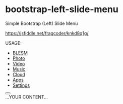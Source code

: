 # bootstrap-left-slide-menu
Simple Bootstrap (Left) Slide Menu

https://jsfiddle.net/fragcoder/knkd8q1g/

USAGE:
    <html>
    <head>
    <meta charset="utf-8" />
    <meta name="viewport" content="width=device-width, initial-scale=1.0">
    <title>TITLE</title>
    <link rel="stylesheet" href="https://maxcdn.bootstrapcdn.com/bootstrap/3.3.5/css/bootstrap.min.css">
    <link rel="stylesheet" href="https://maxcdn.bootstrapcdn.com/bootstrap/3.3.5/css/bootstrap-theme.min.css">
    <link rel="stylesheet" href="https://rawgit.com/FragCoder/bootstrap-left-slide-menu/master/bootstrap-left-slide-menu.css">
    </head>
    <body>
    <div id="wrapper" class="">
    <div class="overlay" style="display: none;"></div>
    <nav class="navbar navbar-inverse navbar-fixed-top" id="sidebar-wrapper" role="navigation">
    <ul class="nav sidebar-nav">
    <li class="sidebar-brand">
    <a href="#"> BLESM </a>
    </li>
    <li>
    <a href="#"><i class="glyphicon glyphicon-camera"></i> Photo</a>
    </li>
    <li>
    <a href="#"><i class="glyphicon glyphicon-facetime-video"></i> Video</a>
    </li>
    <li>
    <a href="#"><i class="glyphicon glyphicon-headphones"></i> Music</a>
    </li>
    <li>
    <a href="#"><i class="glyphicon glyphicon-cloud"></i> Cloud</a>
    </li>
    <li>
    <a href="#"><i class="glyphicon glyphicon-th"></i> Apps</a>
    </li>
    <li>
    <a href="#"><i class="glyphicon glyphicon-cog"></i> Settings</a>
    </li>
    </ul>
    </nav>
    <div id="page-content-wrapper">
    <button type="button" class="hamburger animated fadeInLeft is-closed" data-toggle="offcanvas">
    <span class="hamb-top"></span>
    <span class="hamb-middle"></span>
    <span class="hamb-bottom"></span>
    </button>
    <div class="container">
    ...YOUR CONTENT...
    </div>
    </div>
    </div>
    <script src="//code.jquery.com/jquery-1.11.3.min.js"></script>
    <script src="https://maxcdn.bootstrapcdn.com/bootstrap/3.3.5/js/bootstrap.min.js"></script>
    <script src="https://rawgit.com/FragCoder/bootstrap-left-slide-menu/master/bootstrap-left-slide-menu.js"></script>
    </body>
    </html>
